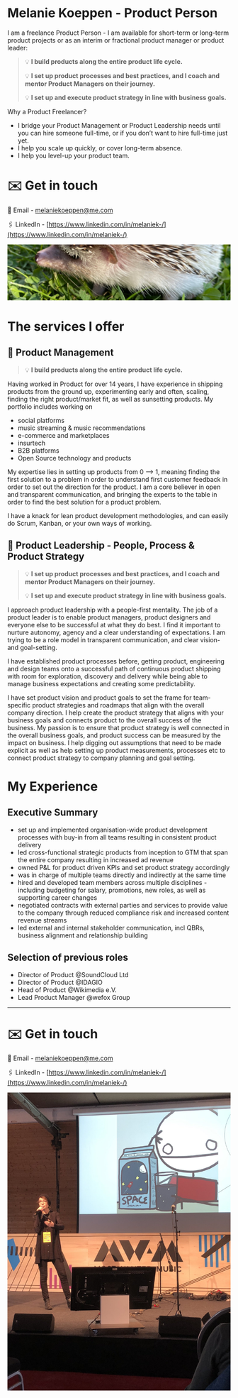 # Melanie Koeppen - Product Person

I am a freelance Product Person - I am available for short-term or long-term product projects or as an interim or fractional product manager or product leader: 

> 💡 **I build products along the entire product life cycle.**
> 
> 💡 **I set up product processes and best practices, and I coach and mentor Product Managers on their journey.**
> 
> 💡 **I set up and execute product strategy in line with business goals.** 



Why a Product Freelancer?
- I bridge your Product Management or Product Leadership needs until you can hire someone full-time, or if you don’t want to hire full-time just yet.
- I help you scale up quickly, or cover long-term absence. 
- I help you level-up your product team.


# ✉️ Get in touch


📧 Email - melaniekoeppen@me.com

🖇️ LinkedIn - [https://www.linkedin.com/in/melaniek-/](https://www.linkedin.com/in/melaniek-/)


![header](./1602164824353.jpg)


# The services I offer

## 🧩 Product Management

> 💡 **I build products along the entire product life cycle.**

Having worked in Product for over 14 years, I have experience in shipping products from the ground up, experimenting early and often, scaling, finding the right product/market fit, as well as sunsetting products. My portfolio includes working on

- social platforms
- music streaming & music recommendations
- e-commerce and marketplaces
- insurtech
- B2B platforms
- Open Source technology and products

My expertise lies in setting up products from 0 --> 1, meaning finding the first solution to a problem in order to understand first customer feedback in order to set out the direction for the product. I am a core believer in open and transparent communication, and bringing the experts to the table in order to find the best solution for a product problem.

I have a knack for lean product development methodologies, and can easily do Scrum, Kanban, or your own ways of working.

## 🚀 Product Leadership - People, Process & Product Strategy

> 💡 **I set up product processes and best practices, and I coach and mentor Product Managers on their journey.**
> 
> 💡 **I set up and execute product strategy in line with business goals.**

I approach product leadership with a people-first mentality. The job of a product leader is to enable product managers, product designers and everyone else to be successful at what they do best. I find it important to nurture autonomy, agency and a clear understanding of expectations. I am trying to be a role model in transparent communication, and clear vision- and goal-setting.

I have established product processes before, getting product, engineering and design teams onto a successful path of continuous product shipping with room for exploration, discovery and delivery while being able to manage business expectations and creating some predictability.

I have set product vision and product goals to set the frame for team-specific product strategies and roadmaps that align with the overall company direction. I help create the product strategy that aligns with your business goals and connects product to the overall success of the business. My passion is to ensure that product strategy is well connected in the overall business goals, and product success can be measured by the impact on business. I help digging out assumptions that need to be made explicit as well as help setting up product measurements, processes etc to connect product strategy to company planning and goal setting.


# My Experience

## Executive Summary

- set up and implemented organisation-wide product development processes with buy-in from all teams resulting in consistent product delivery
- led cross-functional strategic products from inception to GTM that span the entire company resulting in increased ad revenue
- owned P&L for product driven KPIs and set product strategy accordingly
- was in charge of multiple teams directly and indirectly at the same time
- hired and developed team members across multiple disciplines - including budgeting for salary, promotions, new roles, as well as supporting career changes
- negotiated contracts with external parties and services to provide value to the company through reduced compliance risk and increased content revenue streams
- led external and internal stakeholder communication, incl QBRs, business alignment and relationship building

## Selection of previous roles

- Director of Product @SoundCloud Ltd
- Director of Product @IDAGIO
- Head of Product @Wikimedia e.V.
- Lead Product Manager @wefox Group

---

# ✉️ Get in touch


📧 Email - melaniekoeppen@me.com

🖇️ LinkedIn - [https://www.linkedin.com/in/melaniek-/](https://www.linkedin.com/in/melaniek-/)

![mw](./EIrfXhpXUAEiSb_.jpg)
